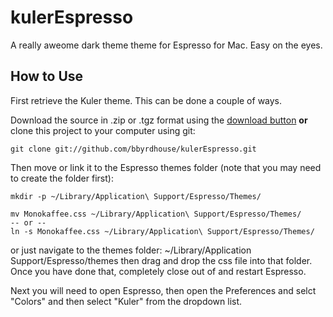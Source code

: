 # kulerEspresso
A really aweome dark theme theme for Espresso for Mac. Easy on the eyes.


How to Use
----------
First retrieve the Kuler theme. This can be done a couple of ways.

Download the source in .zip or .tgz format using the [download button](#download_button) **or** clone this project to your computer using git:

	git clone git://github.com/bbyrdhouse/kulerEspresso.git

Then move or link it to the Espresso themes folder (note that you may need to create the folder first):

	mkdir -p ~/Library/Application\ Support/Espresso/Themes/
	
	mv Monokaffee.css ~/Library/Application\ Support/Espresso/Themes/
	-- or --
	ln -s Monokaffee.css ~/Library/Application\ Support/Espresso/Themes/
  
  or just navigate to the themes folder: ~/Library/Application Support/Espresso/themes then drag and drop the css file into that folder. Once you have done that, completely close out of and restart Espresso. 
  
  Next you will need to open Espresso, then open the Preferences and selct "Colors" and then select "Kuler" from the dropdown list.
  
